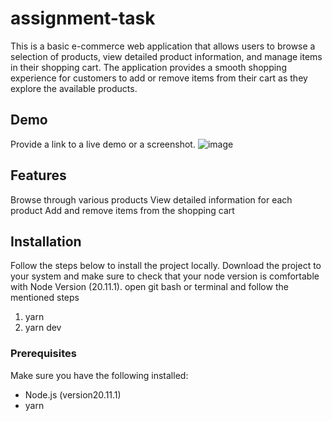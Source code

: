 # assignment-task

This is a basic e-commerce web application that allows users to browse a selection of products, view detailed product information, and manage items in their shopping cart. The application provides a smooth shopping experience for customers to add or remove items from their cart as they explore the available products.


## Demo

Provide a link to a live demo or a screenshot.
![image](https://github.com/user-attachments/assets/01093fa0-a402-434e-aa99-9f8cd4520c8f)

## Features

Browse through various products
View detailed information for each product
Add and remove items from the shopping cart

## Installation

Follow the steps below to install the project locally.
Download the project to your system and make sure to check that your node version is comfortable with Node Version (20.11.1).
open git bash or terminal and follow the mentioned steps
1. yarn
2. yarn dev

### Prerequisites

Make sure you have the following installed:
- Node.js (version20.11.1)
- yarn
